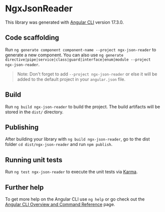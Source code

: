 # NgxJsonReader

This library was generated with [Angular CLI](https://github.com/angular/angular-cli) version 17.3.0.

## Code scaffolding

Run `ng generate component component-name --project ngx-json-reader` to generate a new component. You can also use `ng generate directive|pipe|service|class|guard|interface|enum|module --project ngx-json-reader`.
> Note: Don't forget to add `--project ngx-json-reader` or else it will be added to the default project in your `angular.json` file. 

## Build

Run `ng build ngx-json-reader` to build the project. The build artifacts will be stored in the `dist/` directory.

## Publishing

After building your library with `ng build ngx-json-reader`, go to the dist folder `cd dist/ngx-json-reader` and run `npm publish`.

## Running unit tests

Run `ng test ngx-json-reader` to execute the unit tests via [Karma](https://karma-runner.github.io).

## Further help

To get more help on the Angular CLI use `ng help` or go check out the [Angular CLI Overview and Command Reference](https://angular.io/cli) page.
